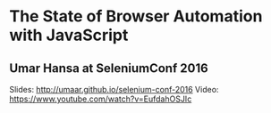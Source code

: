 
# The State of Browser Automation with JavaScript

## Umar Hansa at SeleniumConf 2016

Slides: http://umaar.github.io/selenium-conf-2016
Video: https://www.youtube.com/watch?v=EufdahOSJIc